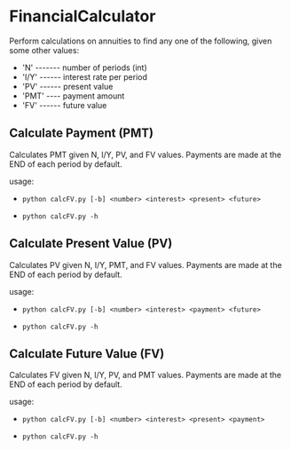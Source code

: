 # FinancialCalculator

Perform calculations on annuities to find any one of the following, given some
 other values:

* 'N' ------- number of periods (int)
* 'I/Y' ------ interest rate per period
* 'PV' ------ present value
* 'PMT' ---- payment amount
* 'FV' ------ future value

## Calculate Payment (PMT)
Calculates PMT given N, I/Y, PV, and FV values. Payments are made at the END
of each period by default.

usage:
* `python calcFV.py [-b] <number> <interest> <present> <future>`

* `python calcFV.py -h`

## Calculate Present Value (PV)
Calculates PV given N, I/Y, PMT, and FV values. Payments are made at the END
of each period by default.

usage:
* `python calcFV.py [-b] <number> <interest> <payment> <future>`

* `python calcFV.py -h`

## Calculate Future Value (FV)
Calculates FV given N, I/Y, PV, and PMT values. Payments are made at the END
of each period by default.

usage:
* `python calcFV.py [-b] <number> <interest> <present> <payment>`

* `python calcFV.py -h`
